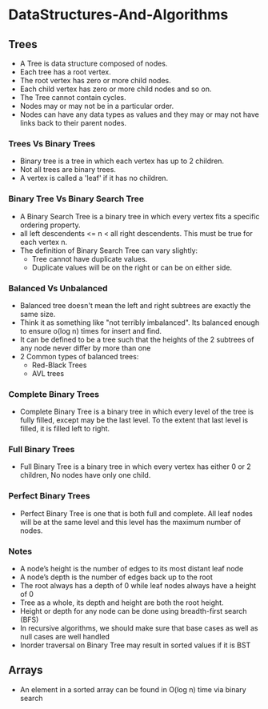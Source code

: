 # DataStructures-And-Algorithms

## Trees
- A Tree is data structure composed of nodes.
- Each tree has a root vertex.
- The root vertex has zero or more child nodes.
- Each child vertex has zero or more child nodes and so on.
- The Tree cannot contain cycles.
- Nodes may or may not be in a particular order.
- Nodes can have any data types as values and they may or may not have links back to their parent
 nodes.

### Trees Vs Binary Trees
- Binary tree is a tree in which each vertex has up to 2 children.
- Not all trees are binary trees.
- A vertex is called a 'leaf' if it has no children.

### Binary Tree Vs Binary Search Tree
- A Binary Search Tree is a binary tree in which every vertex fits a specific ordering property.
- all left descendents <= n < all right descendents. This must be true for each vertex n.
- The definition of Binary Search Tree can vary slightly:
    - Tree cannot have duplicate values.
    - Duplicate values will be on the right or can be on either side.

### Balanced Vs Unbalanced
- Balanced tree doesn't mean the left and right subtrees are exactly the same size.
- Think it as something like "not terribly imbalanced". Its balanced enough to ensure o(log n) 
times for insert and find.
- It can be defined to be a tree such that the heights of the 2 subtrees of any node never differ
 by more than one
- 2 Common types of balanced trees:
    - Red-Black Trees
    - AVL trees
    
### Complete Binary Trees
- Complete Binary Tree is a binary tree in which every level of the tree is fully filled, except 
may be the last level. To the extent that last level is filled, it is filled left to right.

### Full Binary Trees
- Full Binary Tree is a binary tree in which every vertex has either 0 or 2 children, No nodes have
 only one child.
 
### Perfect Binary Trees
- Perfect Binary Tree is one that is both full and complete. All leaf nodes will be at the same 
level and this level has the maximum number of nodes.

### Notes
- A node’s height is the number of edges to its most distant leaf node
- A node’s depth is the number of edges back up to the root
- The root always has a depth of 0 while leaf nodes always have a height of 0
- Tree as a whole, its depth and height are both the root height.
- Height or depth for any node can be done using breadth-first search (BFS)
- In recursive algorithms, we should make sure that base cases as well as null cases are well 
handled
- Inorder traversal on Binary Tree may result in sorted values if it is BST


## Arrays
- An element in a sorted array can be found in O(log n) time via binary search